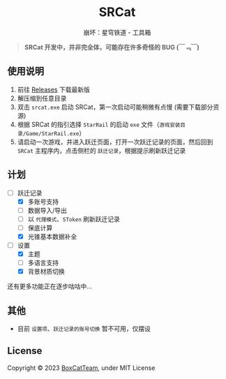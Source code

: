 <!--
 * Copyright (c) 2020-2023, BoxCat. All rights reserved.
 * @Date: 2023-04-28 23:12:00
 * @LastEditTime: 2023-05-03 19:37:23
 * @FilePath: f:/GitHub/Organization/BoxCat/SRCat/README.md
-->
<h1 align="center">SRCat</h1>
<p align="center">崩坏：星穹铁道 - 工具箱</p>

> **SRCat 开发中，并非完全体，可能存在许多奇怪的 BUG (￣﹃￣)**

## 使用说明
1. 前往 [Releases](https://github.com/BoxCatTeam/SRCat/releases) 下载最新版
2. 解压缩到任意目录
3. 双击 `srcat.exe` 启动 SRCat，第一次启动可能稍微有点慢 (需要下载部分资源)
4. 根据 SRCat 的指引选择 `StarRail` 的启动 `exe` 文件（`游戏安装目录/Game/StarRail.exe`）
5. 请启动一次游戏，并进入跃迁页面，打开一次跃迁记录的页面，然后回到 `SRCat` 主程序内，点击侧栏的 `跃迁记录`，根据提示刷新跃迁记录

## 计划
- [ ] 跃迁记录
    - [x] 多账号支持
    - [ ] 数据导入/导出
    - [ ] 以 `代理模式`、`SToken` 刷新跃迁记录
    - [ ] 保底计算
    - [x] 光锥基本数据补全
- [ ] 设置
    - [x] 主题
    - [ ] 多语言支持
    - [x] 背景材质切换

还有更多功能正在逐步咕咕中...

## 其他
- 目前 `设置项`、`跃迁记录的账号切换` 暂不可用，仅摆设

## License
Copyright © 2023 [BoxCatTeam](https://boxcat.org), under MIT License

